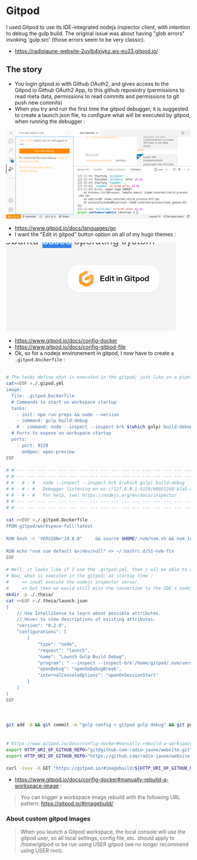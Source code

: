 # Gitpod

I used Gitpod to use its IDE-integrated nodejs inspector client, with intention to debug the gulp build. The original issue was about having "glob errors" invoking 'gulp.src' (those errors seem to be very classic).

* https://radiojaune-website-2uvlb4xiykz.ws-eu33.gitpod.io/

## The story

* You login gitpod.io with Github OAuth2, and gives access to the Gitpod.io Github OAuth2 App, to this github reposiotry (permissions to read meta data, permissions to read commits and permissions to git push new commits)
* When you try and run the first time the gitpod debugger, it is suggested to create a launch.json file, to configure what will be executed by gitpod, when running the debugger :

![git pod launch.json](documentation/gitpod/img/gitpod_first_debug_ctrl_maj_d.png)

<!-- ![git pod launch.json](documentation/gitpod/img/gitpod_first_debug_ctrl_maj_d.png) -->


* https://www.gitpod.io/docs/languages/go
* I want the "Edit in gitpod" button option on all of my hugo themes :

![edit on gitpod button](./img/edit_in_gitpod_button.png)

* https://www.gitpod.io/docs/config-docker
* https://www.gitpod.io/docs/config-gitpod-file
* Ok, so  for a nodejs environement in gitpod, I now have to create a `.gitpod.Dockerfile` :

```bash

# The tesks define what is executed in the gitpod; just like in a pipeline
cat<<EOF >./.gipod.yml
image:
  file: .gitpod.Dockerfile
  # Commands to start on workspace startup
  tasks:
    - init: npm run preps && node --version
    - command: gulp build:debug
    # - command: node --inspect --inspect-brk $(which gulp) build:debug
  # Ports to expose on workspace startup
  ports:
    - port: 9229
      onOpen: open-preview
EOF

# # --- --- --- --- --- --- --- --- --- --- --- --- --- --- --- --- --- --- --- --- --- --- --- ---
# # --- --- --- --- --- --- --- --- --- --- --- --- --- --- --- --- --- --- --- --- --- --- --- ---
# # - # - #   node --inspect --inspect-brk $(which gulp) build:debug
# # - # - #   Debugger listening on ws://127.0.0.1:9229/090212dd-b7a5-45a5-be01-a0036915f2a6
# # - # - #   For help, see: https://nodejs.org/en/docs/inspector
# # --- --- --- --- --- --- --- --- --- --- --- --- --- --- --- --- --- --- --- --- --- --- --- ---
# # --- --- --- --- --- --- --- --- --- --- --- --- --- --- --- --- --- --- --- --- --- --- --- ---

cat <<EOF >./.gitpod.Dockerfile
FROM gitpod/workspace-full:latest

RUN bash -c 'VERSION="14.8.0"     && source $HOME/.nvm/nvm.sh && nvm install $VERSION     && nvm use $VERSION && nvm alias default $VERSION'

RUN echo "nvm use default &>/dev/null" >> ~/.bashrc.d/51-nvm-fix
EOF

# Well, it looks like if I use the .gitpod.yml, then i wil be able to define which tasks are executed
# Now, what is executed in the gitpod, at startup time :
#     => coudl execute the nodejs inspector server,
#     => but then we would still miss the connection to the IDE's nodejs inspector client.
mkdir -p ./.theia/
cat <<EOF >./.theia/launch.json
{
    // Use IntelliSense to learn about possible attributes.
    // Hover to view descriptions of existing attributes.
    "version": "0.2.0",
    "configurations": [
        {
            "type": "node",
            "request": "launch",
            "name": "Launch Gulp Build Debug",
            "program": " --inspect --inspect-brk /home/gitpod/.nvm/versions/node/v16.13.2/bin/gulp build:debug",
            "openDebug": "openOnDebugBreak",
            "internalConsoleOptions": "openOnSessionStart"
        }
    ]
}
EOF



git add -A && git commit -m "gulp config + gitpod gulp debug" && git push -u origin HEAD


# https://www.gitpod.io/docs/config-docker#manually-rebuild-a-workspace-image
export HTTP_URI_OF_GITHUB_REPO="git@github.com:radio-jaune/website.git"
export HTTP_URI_OF_GITHUB_REPO="https://github.com/radio-jaune/website.git"

curl -ivvv -X GET "https://gitpod.io/#imagebuild/${HTTP_URI_OF_GITHUB_REPO}"
```

* https://www.gitpod.io/docs/config-docker#manually-rebuild-a-workspace-image :

>
> You can trigger a workspace image rebuild with the following URL pattern: https://gitpod.io/#imagebuild/<your-repo-url>
>


### About custom gitpod images

>
> When you launch a Gitpod workspace, the local console will use the gitpod user, so all local settings, config file, etc. should apply to /home/gitpod or be run using USER gitpod (we no longer recommend using USER root).
>
